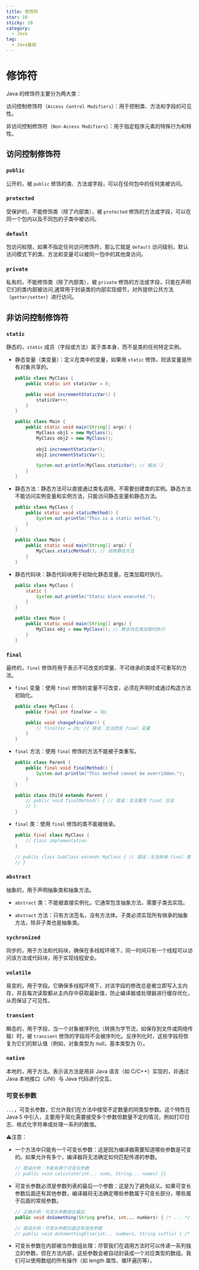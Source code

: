 ```yaml
---
title: 修饰符
star: 10
sticky: 10
category:
  - Java
tag:
  - Java基础
---
```


# 修饰符

Java 的修饰符主要分为两大类：

访问控制修饰符（`Access Control Modifiers`）：用于控制类、方法和字段的可见性。

非访问控制修饰符（`Non-Access Modifiers`）：用于指定程序元素的特殊行为和特性。

## 访问控制修饰符

### `public`

公开的，被 `public` 修饰的类、方法或字段，可以在任何包中的任何类被访问。

### `protected`

受保护的，不能修饰类（除了内部类），被 `protected` 修饰的方法或字段，可以在同一个包内以及不同包的子类中被访问。

### `default`

包访问权限，如果不指定任何访问修饰符，那么它就是 `default` 访问级别，默认访问模式下的类、方法和变量可以被同一包中的其他类访问。

### `private`

私有的，不能修饰类（除了内部类），被 `private`  修饰的方法或字段，只能在声明它们的类内部被访问,通常用于封装类的内部实现细节，对外提供公共方法（`getter/setter`）进行访问。

## 非访问控制修饰符

### `static`

静态的，`static` 成员（字段或方法）属于类本身，而不是类的任何特定实例。

- 静态变量（类变量）：定义在类中的变量，如果用 `static` 修饰，则该变量是所有对象共享的。

  ```java
  public class MyClass {
      public static int staticVar = 0;
  
      public void incrementStaticVar() {
          staticVar++;
      }
  }
  
  public class Main {
      public static void main(String[] args) {
          MyClass obj1 = new MyClass();
          MyClass obj2 = new MyClass();
          
          obj1.incrementStaticVar();
          obj2.incrementStaticVar();
  
          System.out.println(MyClass.staticVar); // 输出：2
      }
  }
  ```

- 静态方法：静态方法可以直接通过类名调用，不需要创建类的实例。静态方法不能访问实例变量和实例方法，只能访问静态变量和静态方法。

  ```java
  public class MyClass {
      public static void staticMethod() {
          System.out.println("This is a static method.");
      }
  }
  
  public class Main {
      public static void main(String[] args) {
          MyClass.staticMethod(); // 调用静态方法
      }
  }
  ```

- 静态代码块：静态代码块用于初始化静态变量，在类加载时执行。

  ```java
  public class MyClass {
      static {
          System.out.println("Static block executed.");
      }
  }
  
  public class Main {
      public static void main(String[] args) {
          MyClass obj = new MyClass(); // 静态块在类加载时执行
      }
  }
  ```

### `final`

最终的，`final` 修饰符用于表示不可改变的常量、不可继承的类或不可重写的方法。


- `final` 变量：使用 `final` 修饰的变量不可改变，必须在声明时或通过构造方法初始化。

  ```java
  public class MyClass {
      public final int finalVar = 10;
  
      public void changeFinalVar() {
          // finalVar = 20; // 错误：无法改变 final 变量
      }
  }
  ```

- `final` 方法：使用 `final` 修饰的方法不能被子类重写。

  ```java
  public class Parent {
      public final void finalMethod() {
          System.out.println("This method cannot be overridden.");
      }
  }
  
  public class Child extends Parent {
      // public void finalMethod() { // 错误：无法重写 final 方法
      // }
  }
  ```

- `final` 类：使用 `final` 修饰的类不能被继承。

  ```java
  public final class MyClass {
      // Class implementation
  }
  
  // public class SubClass extends MyClass { // 错误：无法继承 final 类
  // }
  ```

### `abstract`

抽象的，用于声明抽象类和抽象方法。

- `abstract` 类：不能被直接实例化。它通常包含抽象方法，需要子类去实现。

- `abstract` 方法：只有方法签名，没有方法体。子类必须实现所有继承的抽象方法，除非子类也是抽象类。 

### `sychronized`

同步的，用于方法和代码块，确保在多线程环境下，同一时间只有一个线程可以访问该方法或代码块，用于实现线程安全。

### `volatile`

易变的，用于字段。它确保多线程环境下，对该字段的修改总是被立即写入主内存，并且每次读取都从主内存中获取最新值，防止编译器或处理器进行缓存优化，从而保证了可见性。

### `transient`

瞬态的，用于字段，当一个对象被序列化（转换为字节流，如保存到文件或网络传输）时，被 `transient` 修饰的字段将不会被序列化。反序列化时，这些字段将恢复为它们的默认值（例如，对象类型为 null，基本类型为 0）。

### `native`

本地的，用于方法。表示该方法是用非 Java 语言（如 C/C++）实现的，并通过 Java 本地接口（JNI）与 Java 代码进行交互。

### 可变长参数

`...`，可变长参数，它允许我们在方法中接受不定数量的同类型参数。这个特性在 Java 5 中引入，主要用于简化需要接受多个参数但数量不定的情况，例如打印日志、格式化字符串或处理一系列的数值。

⚠️注意：

- 一个方法中只能有一个可变长参数：这是因为编译器需要知道哪些参数是可变的。如果允许有多个，编译器将无法确定如何匹配传递的参数。

    ```java
    // 错误示例：不能有两个可变长参数
    // public void calculate(int... nums, String... names) {}
    ```

- 可变长参数必须是参数列表的最后一个参数：这是为了避免歧义。如果可变长参数后面还有其他参数，编译器将无法确定哪些参数属于可变长部分，哪些属于后面的常规参数。

    ```java
    // 正确示例：可变长参数放在最后
    public void doSomething(String prefix, int... numbers) { /* ... */ }

    // 错误示例：可变长参数后面还有其他参数
    // public void doSomethingElse(int... numbers, String suffix) { /* ... */ }
    ```

- 可变长参数在内部被当作数组处理：尽管我们在调用方法时可以传递一系列独立的参数，但在方法内部，这些参数会被自动封装成一个对应类型的数组。我们可以使用数组的所有操作（如 length 属性、循环遍历等）。
